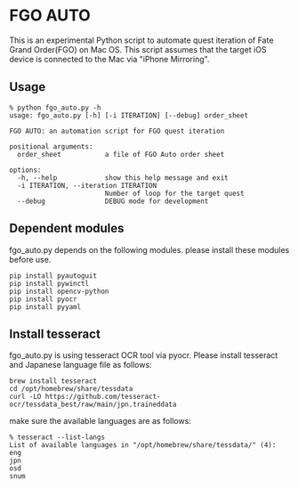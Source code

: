 # FGO AUTO
This is an experimental Python script to automate quest iteration of Fate Grand Order(FGO) on Mac OS.
This script assumes that the target iOS device is connected to the Mac via "iPhone Mirroring".

## Usage
```
% python fgo_auto.py -h
usage: fgo_auto.py [-h] [-i ITERATION] [--debug] order_sheet

FGO AUTO: an automation script for FGO quest iteration

positional arguments:
  order_sheet           a file of FGO Auto order sheet

options:
  -h, --help            show this help message and exit
  -i ITERATION, --iteration ITERATION
                        Number of loop for the target quest
  --debug               DEBUG mode for development
```

## Dependent modules
fgo_auto.py depends on the following modules. please install these modules before use.
```
pip install pyautoguit
pip install pywinctl
pip install opencv-python
pip install pyocr
pip install pyyaml
```

## Install tesseract
fgo_auto.py is using tesseract OCR tool via pyocr. Please install tesseract and Japanese language file as follows:
```
brew install tesseract
cd /opt/homebrew/share/tessdata
curl -LO https://github.com/tesseract-ocr/tessdata_best/raw/main/jpn.traineddata
```
make sure the available languages are as follows:
```
% tesseract --list-langs
List of available languages in "/opt/homebrew/share/tessdata/" (4):
eng
jpn
osd
snum
```
